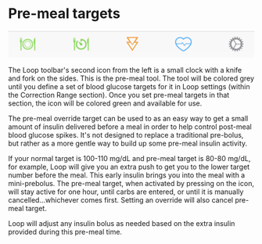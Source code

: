 # Pre-meal targets

![../img/toolbar.png](img/toolbar.png)

The Loop toolbar's second icon from the left is a small clock with a knife and fork on the sides. This is the pre-meal tool. The tool will be colored grey until you define a set of blood glucose targets for it in Loop settings (within the Correction Range section). Once you set pre-meal targets in that section, the icon will be colored green and available for use.

The pre-meal override target can be used to as an easy way to get a small amount of insulin delivered before a meal in order to help control post-meal blood glucose spikes. It's not designed to replace a traditional pre-bolus, but rather as a more gentle way to build up some pre-meal insulin activity.

If your normal target is 100-110 mg/dL and pre-meal target is 80-80 mg/dL, for example, Loop will give you an extra push to get you to the lower target number before the meal. This early insulin brings you into the meal with a mini-prebolus. The pre-meal target, when activated by pressing on the icon, will stay active for one hour, until carbs are entered, or until it is manually cancelled...whichever comes first. Setting an override will also cancel pre-meal target.

Loop will adjust any insulin bolus as needed based on the extra insulin provided during this pre-meal time.
